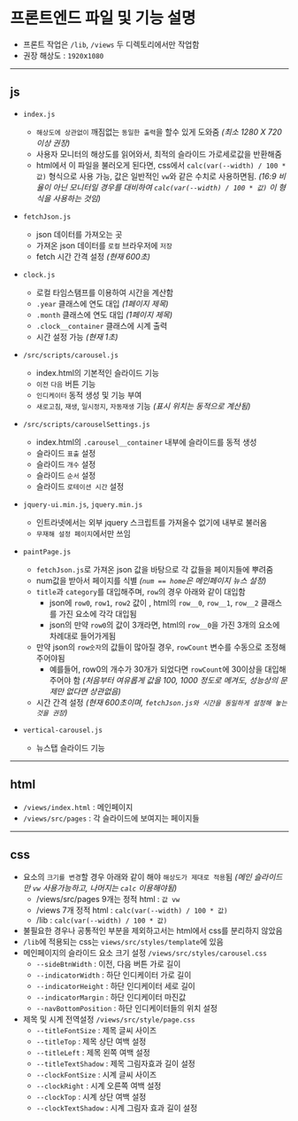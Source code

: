 # 프론트엔드 파일 및 기능 설명

- 프론트 작업은 `/lib`, `/views` 두 디렉토리에서만 작업함
- 권장 해상도 : `1920`x`1080`

---

## js

- `index.js`
    - `해상도에 상관없이` 깨짐없는 `동일한 출력`을 할수 있게 도와줌 _(최소 1280 X 720 이상 권장)_
    - 사용자 모니터의 해상도를 읽어와서, 최적의 슬라이드 가로세로값을 반환해줌
    - html에서 이 파일을 불러오게 된다면, css에서 `calc(var(--width) / 100 * 값)` 형식으로 사용 가능, 값은 일반적인 `vw`와 같은 수치로 사용하면됨. *(16:9 비율이 아닌 모니터일 경우를 대비하여 `calc(var(--width) / 100 * 값)` 이 형식을 사용하는 것임)*

- `fetchJson.js`
    - json 데이터를 가져오는 곳
    - 가져온 json 데이터를 `로컬` 브라우저에 `저장`
    - fetch 시간 간격 설정 *(현재 600초)*

- `clock.js`
    - 로컬 타임스탬프를 이용하여 시간을 계산함
    - `.year` 클래스에 연도 대입 *(1페이지 제목)*
    - `.month` 클래스에 연도 대입 *(1페이지 제목)*
    - `.clock__container` 클래스에 시계 출력
    - 시간 설정 가능 *(현재 1초)*

- `/src/scripts/carousel.js`
    - index.html의 기본적인 슬라이드 기능
    - `이전` `다음` 버튼 기능
    - `인디케이터` 동적 생성 및 기능 부여
    - `새로고침`, `재생`, `일시정지`, `자동재생` 기능 *(표시 위치는 동적으로 계산됨)*

- `/src/scripts/carouselSettings.js`
    - index.html의 `.carousel__container` 내부에 슬라이드를 동적 생성
    - 슬라이드 `표출` 설정
    - 슬라이드 `개수` 설정
    - 슬라이드 `순서` 설정
    - 슬라이드 `로테이션 시간` 설정

- `jquery-ui.min.js`, `jquery.min.js`
    - 인트라넷에서는 외부 jquery 스크립트를 가져올수 없기에 내부로 불러옴
    - `무재해 설정 페이지`에서만 쓰임

- `paintPage.js`
    - `fetchJson.js`로 가져온 json 값을 바탕으로 각 값들을 페이지들에 뿌려줌
    - num값을 받아서 페이지를 식별 *(`num == home`은 메인페이지 뉴스 설정)*
    - `title`과 `category`를 대입해주며, `row`의 경우 아래와 같이 대입함
        - json에 `row0`, `row1`, `row2` 값이 , html의 `row__0`, `row__1`, `row__2` 클래스를 가진 요소에 각각 대입됨
        - json의 만약 `row0`의 값이 3개라면, html의 `row__0`을 가진 3개의 요소에 차례대로 들어가게됨
    - 만약 json의 `row숫자`의 값들이 많아질 경우, `rowCount` 변수를 수동으로 조정해주어야됨
        - 예를들어, row0의 개수가 30개가 되었다면 `rowCount`에 30이상을 대입해주어야 함 *(처음부터 여유롭게 값을 100, 1000 정도로 메겨도, 성능상의 문제만 없다면 상관없음)*
    - 시간 간격 설정 *(현재 600초이며, `fetchJson.js와 시간을 동일하게 설정해 놓는것을 권장`)*

- `vertical-carousel.js`
    - 뉴스탭 슬라이드 기능

---

## html

- `/views/index.html` : 메인페이지
- `/views/src/pages` : 각 슬라이드에 보여지는 페이지들

---

## css

- 요소의 `크기를 변경`할 경우 아래와 같이 해야 `해상도가 제대로 적용`됨 *(메인 슬라이드만 `vw` 사용가능하고, 나머지는 `calc` 이용해야됨)*
    - /views/src/pages 9개는 정적 html : `값 vw`
    - /views 7개 정적 html : `calc(var(--width) / 100 * 값)`
    - /lib : `calc(var(--width) / 100 * 값)`
- 불필요한 경우나 공통적인 부분을 제외하고서는 html에서 css를 분리하지 않았음
- `/lib`에 적용되는 css는 `views/src/styles/template`에 있음
- 메인페이지의 슬라이드 요소 크기 설정 `/views/src/styles/carousel.css`
    - `--sideBtnWidth` : 이전, 다음 버튼 가로 길이
    - `--indicatorWidth` : 하단 인디케이터 가로 길이
    - `--indicatorHeight` : 하단 인디케이터 세로 길이
    - `--indicatorMargin` : 하단 인디케이터 마진값
    - `--navBottomPosition` : 하단 인디케이터들의 위치 설정
- 제목 및 시계 전역설정 `/views/src/style/page.css`
    - `--titleFontSize` : 제목 글씨 사이즈
    - `--titleTop` : 제목 상단 여백 설정
    - `--titleLeft` : 제목 왼쪽 여백 설정
    - `--titleTextShadow` : 제목 그림자효과 길이 설정
    - `--clockFontSize` : 시계 글씨 사이즈
    - `--clockRight` : 시계 오른쪽 여백 설정
    - `--clockTop` : 시계 상단 여백 설정
    - `--clockTextShadow` : 시계 그림자 효과 길이 설정
